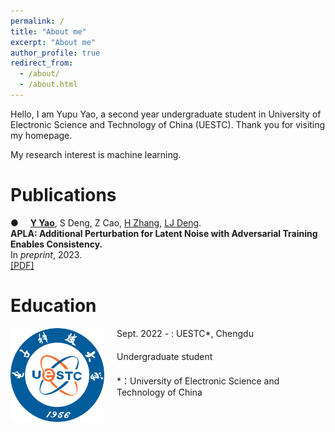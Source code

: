 ```yaml
---
permalink: /
title: "About me"
excerpt: "About me"
author_profile: true
redirect_from: 
  - /about/
  - /about.html
---
```


Hello, I am Yupu Yao, a second year undergraduate student in University of Electronic Science and Technology of China (UESTC). Thank you for visiting my homepage.

My research interest is machine learning.

Publications
======
<span style="margin-right: 15px;">●</span>  [**Y Yao**](https://yupuyao.github.io), S Deng, Z Cao, [H Zhang](https://harryzhangog.github.io/), [LJ Deng](https://liangjiandeng.github.io/).  
**APLA: Additional Perturbation for Latent Noise with Adversarial Training Enables Consistency.**  
In _preprint_, 2023.  
[[PDF]](https://arxiv.org/abs/2308.12605)

Education
======

<html>
<head>
  <style>
    .container {
      display: flex;
      align-items: flex-start;
    }
    .text-container {
      display: flex;
      flex-direction: column;
      justify-content: space-between;
    }
  </style>
</head>
<body>

<html>
<head>
  <style>
    .space-between {
      margin-top: 20px;
    }
  </style>
</head>
<body>
  
  <div class="container">
    <img src="../images/UESTC.png" alt="Image cannot load" width="150" height="150" style="margin-right: 20px;" />
    <div class="text-container">
      <div>Sept. 2022 - : UESTC*, Chengdu</div>
      <div class="space-between">Undergraduate student</div>
      <div class="space-between">*：University of Electronic Science and Technology of China</div>
    </div>
  </div>

</body>
</html>
